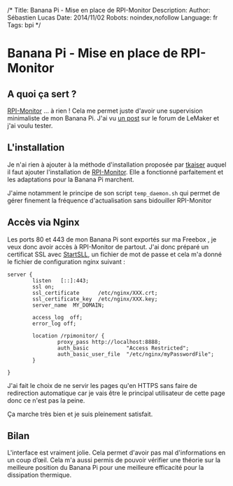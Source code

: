 /*
Title: Banana Pi - Mise en place de RPI-Monitor
Description: 
Author: Sébastien Lucas
Date: 2014/11/02
Robots: noindex,nofollow
Language: fr
Tags: bpi
*/
# Banana Pi - Mise en place de RPI-Monitor

## A quoi ça sert ?

[RPI-Monitor](http://rpi-experiences.blogspot.fr/p/rpi-monitor.html) ... à rien ! Cela me permet juste d'avoir une supervision minimaliste de mon Banana Pi. J'ai vu [un post](http://forum.lemaker.org/thread-8137-1-1-.html) sur le forum de LeMaker et j'ai voulu tester.

## L'installation

Je n'ai rien à ajouter à la méthode d'installation proposée par [tkaiser](http://forum.lemaker.org/thread-8137-1-1-.html) auquel il faut ajouter l'installation de [RPI-Monitor](http://rpi-experiences.blogspot.fr/p/rpi-monitor-installation.html). Elle a fonctionné parfaitement et les adaptations pour la Banana Pi marchent.

J'aime notamment le principe de son script `temp_daemon.sh` qui permet de gérer finement la fréquence d'actualisation sans bidouiller RPI-Monitor

## Accès via Nginx

Les ports 80 et 443 de mon Banana Pi sont exportés sur ma Freebox , je veux donc avoir accès à RPI-Monitor de partout. J'ai donc préparé un certificat SSL avec [StartSLL](https-ready), un fichier de mot de passe et cela m'a donné le fichier de configuration nginx suivant :

```
server {
        listen   [::]:443;
        ssl on;
        ssl_certificate      /etc/nginx/XXX.crt;
        ssl_certificate_key  /etc/nginx/XXX.key;
        server_name  MY_DOMAIN;

        access_log  off;
        error_log off;

        location /rpimonitor/ {
                proxy_pass http://localhost:8888;
                auth_basic            "Access Restricted";
                auth_basic_user_file  "/etc/nginx/myPasswordFile";
        }

}

```

J'ai fait le choix de ne servir les pages qu'en HTTPS sans faire de redirection automatique car je vais être le principal utilisateur de cette page donc ce n'est pas la peine.

Ça marche très bien et je suis pleinement satisfait.

## Bilan

L'interface est vraiment jolie. Cela permet d'avoir pas mal d'informations en un coup d’œil. Cela m'a aussi permis de pouvoir vérifier une théorie sur la meilleure position du Banana Pi pour une meilleure efficacité pour la dissipation thermique.